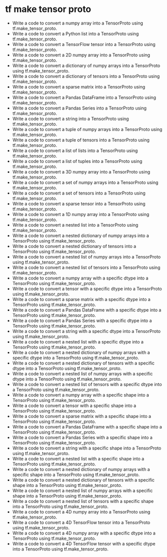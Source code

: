 # tf make tensor proto

- Write a code to convert a numpy array into a TensorProto using tf.make_tensor_proto.
- Write a code to convert a Python list into a TensorProto using tf.make_tensor_proto.
- Write a code to convert a TensorFlow tensor into a TensorProto using tf.make_tensor_proto.
- Write a code to convert a 2D numpy array into a TensorProto using tf.make_tensor_proto.
- Write a code to convert a dictionary of numpy arrays into a TensorProto using tf.make_tensor_proto.
- Write a code to convert a dictionary of tensors into a TensorProto using tf.make_tensor_proto.
- Write a code to convert a sparse matrix into a TensorProto using tf.make_tensor_proto.
- Write a code to convert a Pandas DataFrame into a TensorProto using tf.make_tensor_proto.
- Write a code to convert a Pandas Series into a TensorProto using tf.make_tensor_proto.
- Write a code to convert a string into a TensorProto using tf.make_tensor_proto.
- Write a code to convert a tuple of numpy arrays into a TensorProto using tf.make_tensor_proto.
- Write a code to convert a tuple of tensors into a TensorProto using tf.make_tensor_proto.
- Write a code to convert a list of lists into a TensorProto using tf.make_tensor_proto.
- Write a code to convert a list of tuples into a TensorProto using tf.make_tensor_proto.
- Write a code to convert a 3D numpy array into a TensorProto using tf.make_tensor_proto.
- Write a code to convert a set of numpy arrays into a TensorProto using tf.make_tensor_proto.
- Write a code to convert a set of tensors into a TensorProto using tf.make_tensor_proto.
- Write a code to convert a sparse tensor into a TensorProto using tf.make_tensor_proto.
- Write a code to convert a 1D numpy array into a TensorProto using tf.make_tensor_proto.
- Write a code to convert a nested list into a TensorProto using tf.make_tensor_proto.
- Write a code to convert a nested dictionary of numpy arrays into a TensorProto using tf.make_tensor_proto.
- Write a code to convert a nested dictionary of tensors into a TensorProto using tf.make_tensor_proto.
- Write a code to convert a nested list of numpy arrays into a TensorProto using tf.make_tensor_proto.
- Write a code to convert a nested list of tensors into a TensorProto using tf.make_tensor_proto.
- Write a code to convert a numpy array with a specific dtype into a TensorProto using tf.make_tensor_proto.
- Write a code to convert a tensor with a specific dtype into a TensorProto using tf.make_tensor_proto.
- Write a code to convert a sparse matrix with a specific dtype into a TensorProto using tf.make_tensor_proto.
- Write a code to convert a Pandas DataFrame with a specific dtype into a TensorProto using tf.make_tensor_proto.
- Write a code to convert a Pandas Series with a specific dtype into a TensorProto using tf.make_tensor_proto.
- Write a code to convert a string with a specific dtype into a TensorProto using tf.make_tensor_proto.
- Write a code to convert a nested list with a specific dtype into a TensorProto using tf.make_tensor_proto.
- Write a code to convert a nested dictionary of numpy arrays with a specific dtype into a TensorProto using tf.make_tensor_proto.
- Write a code to convert a nested dictionary of tensors with a specific dtype into a TensorProto using tf.make_tensor_proto.
- Write a code to convert a nested list of numpy arrays with a specific dtype into a TensorProto using tf.make_tensor_proto.
- Write a code to convert a nested list of tensors with a specific dtype into a TensorProto using tf.make_tensor_proto.
- Write a code to convert a numpy array with a specific shape into a TensorProto using tf.make_tensor_proto.
- Write a code to convert a tensor with a specific shape into a TensorProto using tf.make_tensor_proto.
- Write a code to convert a sparse matrix with a specific shape into a TensorProto using tf.make_tensor_proto.
- Write a code to convert a Pandas DataFrame with a specific shape into a TensorProto using tf.make_tensor_proto.
- Write a code to convert a Pandas Series with a specific shape into a TensorProto using tf.make_tensor_proto.
- Write a code to convert a string with a specific shape into a TensorProto using tf.make_tensor_proto.
- Write a code to convert a nested list with a specific shape into a TensorProto using tf.make_tensor_proto.
- Write a code to convert a nested dictionary of numpy arrays with a specific shape into a TensorProto using tf.make_tensor_proto.
- Write a code to convert a nested dictionary of tensors with a specific shape into a TensorProto using tf.make_tensor_proto.
- Write a code to convert a nested list of numpy arrays with a specific shape into a TensorProto using tf.make_tensor_proto.
- Write a code to convert a nested list of tensors with a specific shape into a TensorProto using tf.make_tensor_proto.
- Write a code to convert a 4D numpy array into a TensorProto using tf.make_tensor_proto.
- Write a code to convert a 4D TensorFlow tensor into a TensorProto using tf.make_tensor_proto.
- Write a code to convert a 4D numpy array with a specific dtype into a TensorProto using tf.make_tensor_proto.
- Write a code to convert a 4D TensorFlow tensor with a specific dtype into a TensorProto using tf.make_tensor_proto.